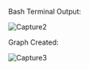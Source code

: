 Bash Terminal Output:

![Capture2](https://user-images.githubusercontent.com/108261815/230660447-948814d2-52e3-4f3a-8795-9af2ba864c82.PNG)

Graph Created:

![Capture3](https://user-images.githubusercontent.com/108261815/230660549-e5db1d74-4edc-4d41-9fcc-4a826efd0c1f.PNG)
